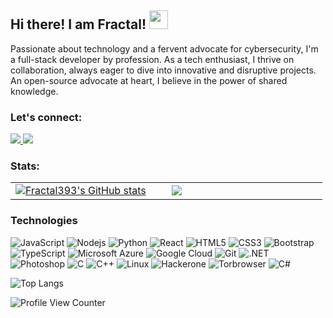 <!-- Header Section -->
## Hi there! I am Fractal! <img src="https://media.tenor.com/Wx9IEmZZXSoAAAAi/hi.gif" width="30">

Passionate about technology and a fervent advocate for cybersecurity, I'm a full-stack developer by profession. As a tech enthusiast, I thrive on collaboration, always eager to dive into innovative and disruptive projects. An open-source advocate at heart, I believe in the power of shared knowledge. 

### Let's connect:
<a href="https://www.linkedin.com/in/akshat-dalmia-42b093190/" target="blank"> <img src="https://img.shields.io/badge/LinkedIn-0077B5?style=for-the-badge&logo=linkedin&logoColor=white"> </a>
<a href="https://leetcode.com/fractal393/" target="blank"> <img src="https://img.shields.io/badge/Leetcode-black?style=for-the-badge&logo=leetcode "> </a>

### Stats:
<table>
<tr>
<td width="45%">
<a href="http://www.github.com/HeyAnirudh"><img src="https://github-readme-stats.vercel.app/api?username=fractal393&show_icons=true&hide=&count_private=true&title_color=FFD15B&text_color=ffffff&icon_color=FFD15B&bg_color=1c1917&hide_border=true&show_icons=true" alt="Fractal393's GitHub stats" /></a> 
</td>
<td width="45%">
 <a href="http://www.github.com/HeyAnirudh"><img src="https://github-readme-streak-stats.herokuapp.com/?user=fractal393&stroke=ffffff&background=1c1917&ring=FFD15B&fire=FFD15B&currStreakNum=ffffff&currStreakLabel=FFD15B&sideNums=ffffff&sideLabels=ffffff&dates=ffffff&hide_border=true" /></a>
</table>

### Technologies
![JavaScript](https://img.shields.io/badge/-JavaScript-black?style=flat-square&logo=javascript)
![Nodejs](https://img.shields.io/badge/-Nodejs-black?style=flat-square&logo=Node.js)
![Python](https://img.shields.io/badge/-Python-black?style=flat-square&logo=Python)
![React](https://img.shields.io/badge/-React-black?style=flat-square&logo=react)
![HTML5](https://img.shields.io/badge/-HTML5-E34F26?style=flat-square&logo=html5&logoColor=white)
![CSS3](https://img.shields.io/badge/-CSS3-1572B6?style=flat-square&logo=css3)
![Bootstrap](https://img.shields.io/badge/-Bootstrap-563D7C?style=flat-square&logo=bootstrap)
![TypeScript](https://img.shields.io/badge/-TypeScript-black?style=flat-square&logo=typescript)
![Microsoft Azure](https://img.shields.io/badge/Microsoft%20Azure-232F7E?style=flat-square&logo=microsoft-azure)
![Google Cloud](https://img.shields.io/badge/Google%20Cloud-black?style=flat-square&logo=google-cloud)
![Git](https://img.shields.io/badge/-Git-black?style=flat-square&logo=git)
![.NET](https://img.shields.io/badge/-.NET-black?style=flat-square&logo=dotnet)
![Photoshop](https://img.shields.io/badge/-Photoshop-black?style=flat-square&logo=adobephotoshop)
![C](https://img.shields.io/badge/-C-black?style=flat-square&logo=c)
![C++](https://img.shields.io/badge/-C++-black?style=flat-square&logo=cplusplus)
![Linux](https://img.shields.io/badge/-Linux-black?style=flat-square&logo=linux)
![Hackerone](https://img.shields.io/badge/-Hackerone-black?style=flat-square&logo=hackerone)
![Torbrowser](https://img.shields.io/badge/-torbrowser-black?style=flat-square&logo=torbrowser)
![C#](https://img.shields.io/badge/-Csharp-black?style=flat-square&logo=csharp)

![Top Langs](https://github-readme-stats.vercel.app/api/top-langs/?username=fractal393&layout=compact&theme=dark)

![Profile View Counter](https://komarev.com/ghpvc/?username=fractal393)


